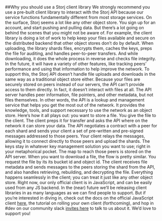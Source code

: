##Why you should use a Storj client library
We strongly recommend you use a pre-built client library to interact with the Storj API because our service functions fundamentally different from most storage services. On the surface, Storj seems a lot like any other object store. You sign up for an account, and start pushing and pulling data. But there’s a lot going on behind the scenes that you might not be aware of.
For example, the client library is doing a lot of work to help keep your files available and secure on the distributed backend that other object stores don’t do by default. When uploading, the library shards files, encrypts them, caches the keys, preps the file for auditing, and handles peer-to-peer transfers. And while downloading, it does the whole process in reverse and checks file integrity. In the future, it will have a variety of other features, like tracking peers’ performance and using that information to help improve the network.
To support this, the Storj API doesn’t handle file uploads and downloads in the same way as a traditional object store either. Because your files are securely stored on peers instead of our servers, the API can’t provide access to them directly. In fact, it doesn’t interact with files at all. The API server handles peer information, file pointers, and other metadata, but not files themselves. In other words, the API is a lookup and management service that helps you get the most out of the network. It provides the knowledge, tools, and support necessary to use the network as an object store.
Here’s how it all plays out: you want to store a file. You give the file to the client. The client preps it for transfer and asks the API where on the network it can store your data. The API negotiates a contract with a peer for each shard and sends your client a set of pre-written and pre-signed messages addressed to those peers. Your client relays the messages, allowing it to connect directly to those peers and upload the shards. The keys stay in whatever key management solution you want to use; right in your metaphorical pocket. The map to reach those peers is stored on the API server.
When you want to download a file, the flow is pretty similar. You request the file by its its bucket id and object id. The client receives file metadata and sends messages to the peers storing the shard from the API, and also handles retrieving, rebuilding, and decrypting the file. Everything happens seamlessly in the client; you can treat it just like any other object store.
Right now, our only official client is in JavaScript, and can be easily used from any JS backend. In the (near) future we’ll be releasing client libraries in as many languages as we can find people to support. But if you’re interested in diving in, check out the docs on the official JavaScript client [here](http://storj.github.io/core/tutorial-command-line-interface.html), the tutorial on rolling your own client (forthcoming), and hop in #dev on our community slack [invites here](http://slack.storj.io) to talk to us about it. We’d love to support you!

